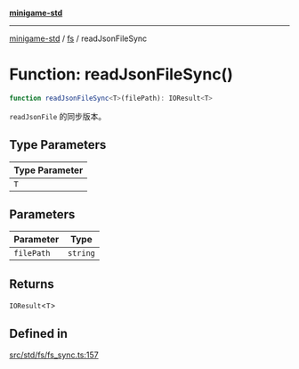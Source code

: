 [**minigame-std**](../../../README.md)

***

[minigame-std](../../../README.md) / [fs](../README.md) / readJsonFileSync

# Function: readJsonFileSync()

```ts
function readJsonFileSync<T>(filePath): IOResult<T>
```

`readJsonFile` 的同步版本。

## Type Parameters

| Type Parameter |
| ------ |
| `T` |

## Parameters

| Parameter | Type |
| ------ | ------ |
| `filePath` | `string` |

## Returns

`IOResult`\<`T`\>

## Defined in

[src/std/fs/fs\_sync.ts:157](https://github.com/JiangJie/minigame-std/blob/8633d80114dee6c79033ec094d8233bd8263bedc/src/std/fs/fs_sync.ts#L157)

